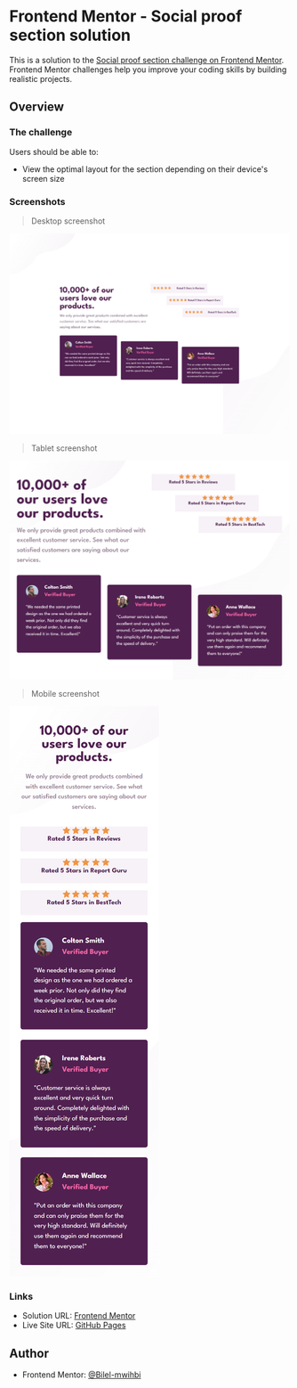 # Frontend Mentor - Social proof section solution

This is a solution to the [Social proof section challenge on Frontend Mentor](https://www.frontendmentor.io/challenges/social-proof-section-6e0qTv_bA). Frontend Mentor challenges help you improve your coding skills by building realistic projects.

## Overview

### The challenge

Users should be able to:

- View the optimal layout for the section depending on their device's screen size

### Screenshots

> Desktop screenshot

![](./screenshots/desktop.png)

> Tablet screenshot

![](./screenshots/tablet.png)

> Mobile screenshot

![](./screenshots/mobile.png)

### Links

- Solution URL: [Frontend Mentor](https://your-solution-url.com)
- Live Site URL: [GitHub Pages](https://your-live-site-url.com)

## Author

- Frontend Mentor: [@Bilel-mwihbi](https://www.frontendmentor.io/profile/Bilel-mwihbi)
